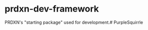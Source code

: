 prdxn-dev-framework
===================

PRDXN's "starting package" used for development.# PurpleSquirrle
